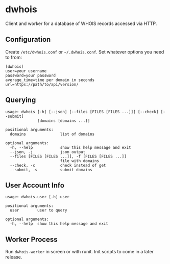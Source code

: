 dwhois
======

Client and worker for a database of WHOIS records accessed via HTTP.

Configuration
-------------

Create `/etc/dwhois.conf` or `~/.dwhois.conf`.  Set whatever options you need to from:

```
[dwhois]
user=your username
password=your password
average_time=time per domain in seconds
url=https://path/to/api/version/
```

Querying
--------

```
usage: dwhois [-h] [--json] [--files [FILES [FILES ...]]] [--check] [--submit]
              [domains [domains ...]]

positional arguments:
  domains               list of domains

optional arguments:
  -h, --help            show this help message and exit
  --json, -j            json output
  --files [FILES [FILES ...]], -f [FILES [FILES ...]]
                        file with domains
  --check, -c           check instead of get
  --submit, -s          submit domains
```

User Account Info
-----------------

```
usage: dwhois-user [-h] user

positional arguments:
  user        user to query

optional arguments:
  -h, --help  show this help message and exit
```

Worker Process
--------------

Run `dwhois-worker` in screen or with runit.  Init scripts to come in a later release.
